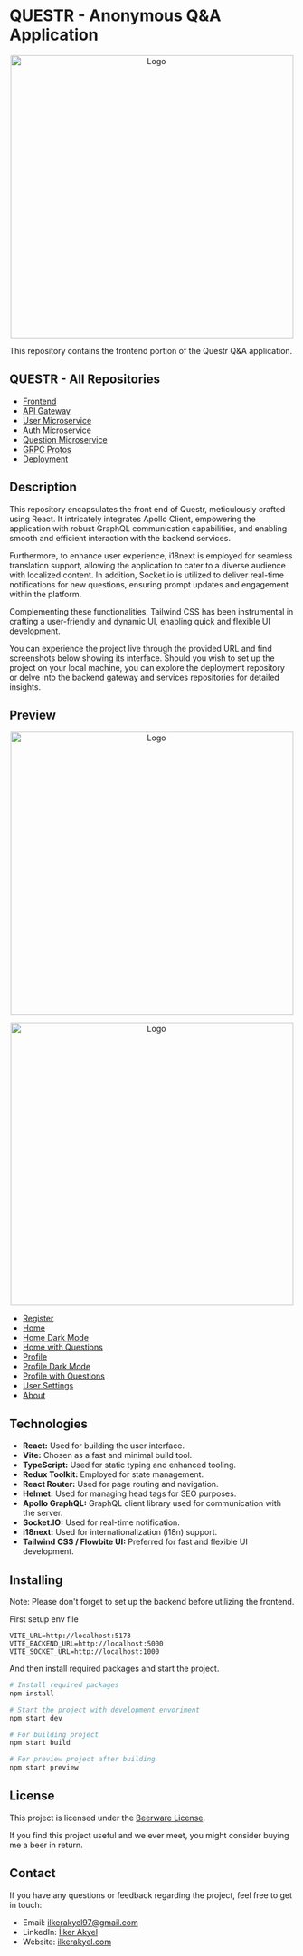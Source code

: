 # QUESTR - Anonymous Q&A Application

<p align="center">
  <img src="https://i.imgur.com/KAhUMk0.png" alt="Logo" width="500" />
</p>

This repository contains the frontend portion of the Questr Q&A application.

## QUESTR - All Repositories

- [Frontend](https://github.com/Neography7/questr-front)
- [API Gateway](https://github.com/Neography7/questr-gateway)
- [User Microservice](https://github.com/Neography7/questr-user-srvc)
- [Auth Microservice](https://github.com/Neography7/questr-auth-srvc)
- [Question Microservice](https://github.com/Neography7/questr-question-srvc)
- [GRPC Protos](https://github.com/Neography7/questr-proto)
- [Deployment](https://github.com/Neography7/questr-deployment)

## Description

This repository encapsulates the front end of Questr, meticulously crafted using React. It intricately integrates Apollo Client, empowering the application with robust GraphQL communication capabilities, and enabling smooth and efficient interaction with the backend services.

Furthermore, to enhance user experience, i18next is employed for seamless translation support, allowing the application to cater to a diverse audience with localized content. In addition, Socket.io is utilized to deliver real-time notifications for new questions, ensuring prompt updates and engagement within the platform.

Complementing these functionalities, Tailwind CSS has been instrumental in crafting a user-friendly and dynamic UI, enabling quick and flexible UI development.

You can experience the project live through the provided URL and find screenshots below showing its interface. Should you wish to set up the project on your local machine, you can explore the deployment repository or delve into the backend gateway and services repositories for detailed insights.

## Preview

<p align="center">
  <p align="center">
    <img src="https://i.imgur.com/Vuj83FE.png" alt="Logo" width="500" />
  </p>
  <p align="center">
    <img src="https://i.imgur.com/KFVwSCB.png" alt="Logo" width="500" />
  </p>
</p>

- [Register](https://i.imgur.com/0A5UhqW.png)
- [Home](https://i.imgur.com/1iMhGbe.png)
- [Home Dark Mode](https://i.imgur.com/wMdCTSp.png)
- [Home with Questions](https://i.imgur.com/WCZNHmB.png)
- [Profile](https://i.imgur.com/fzboIa2.png)
- [Profile Dark Mode](https://i.imgur.com/GWdkwKd.png)
- [Profile with Questions](https://i.imgur.com/gYRXZax.png)
- [User Settings](https://i.imgur.com/1XDnPs0.png)
- [About](https://i.imgur.com/aYjyqTX.png)

## Technologies

- **React:** Used for building the user interface.
- **Vite:** Chosen as a fast and minimal build tool.
- **TypeScript:** Used for static typing and enhanced tooling.
- **Redux Toolkit:** Employed for state management.
- **React Router:** Used for page routing and navigation.
- **Helmet:** Used for managing head tags for SEO purposes.
- **Apollo GraphQL:** GraphQL client library used for communication with the server.
- **Socket.IO:** Used for real-time notification.
- **i18next:** Used for internationalization (i18n) support.
- **Tailwind CSS / Flowbite UI:** Preferred for fast and flexible UI development.

## Installing

Note: Please don't forget to set up the backend before utilizing the frontend.

First setup env file 

```env
VITE_URL=http://localhost:5173
VITE_BACKEND_URL=http://localhost:5000
VITE_SOCKET_URL=http://localhost:1000
```

And then install required packages and start the project.

```bash
# Install required packages
npm install

# Start the project with development envoriment
npm start dev

# For building project
npm start build

# For preview project after building
npm start preview
```

## License

This project is licensed under the [Beerware License](LICENSE).

If you find this project useful and we ever meet, you might consider buying me a beer in return.

## Contact

If you have any questions or feedback regarding the project, feel free to get in touch:

- Email: ilkerakyel97@gmail.com
- LinkedIn: [İlker Akyel](https://www.linkedin.com/in/ilker-akyel/)
- Website: [ilkerakyel.com](https://www.ilkerakyel.com)